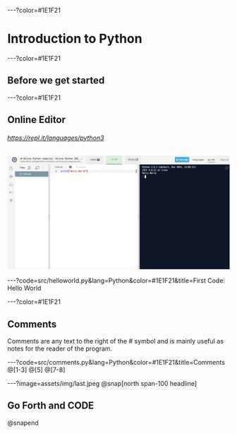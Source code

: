 ---?color=#1E1F21
# Introduction to Python

---?color=#1E1F21
## Before we get started

---?color=#1E1F21
## Online Editor
###### https://repl.it/languages/python3
![](assets/img/replit.png)

---?code=src/helloworld.py&lang=Python&color=#1E1F21&title=First Code: Hello World

---?color=#1E1F21
## Comments
Comments are any text to the right of the # symbol and is mainly useful as notes for the reader of the program.

---?code=src/comments.py&lang=Python&color=#1E1F21&title=Comments
@[1-3]
@[5]
@[7-8]

---?image=assets/img/last.jpeg
@snap[north span-100 headline]
## Go Forth and CODE
@snapend
